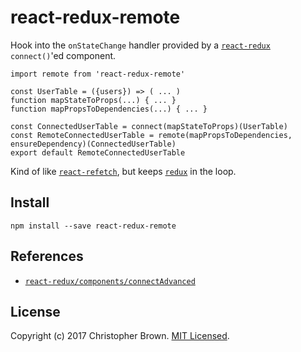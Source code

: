# react-redux-remote

Hook into the `onStateChange` handler provided by a [`react-redux`](https://github.com/reactjs/react-redux) `connect()`'ed component.

    import remote from 'react-redux-remote'

    const UserTable = ({users}) => ( ... )
    function mapStateToProps(...) { ... }
    function mapPropsToDependencies(...) { ... }

    const ConnectedUserTable = connect(mapStateToProps)(UserTable)
    const RemoteConnectedUserTable = remote(mapPropsToDependencies, ensureDependency)(ConnectedUserTable)
    export default RemoteConnectedUserTable

Kind of like [`react-refetch`](https://github.com/heroku/react-refetch), but keeps [`redux`](https://github.com/reactjs/redux) in the loop.


## Install

    npm install --save react-redux-remote


## References

* [`react-redux/components/connectAdvanced`](https://github.com/reactjs/react-redux/blob/master/src/components/connectAdvanced.js)


## License

Copyright (c) 2017 Christopher Brown. [MIT Licensed](https://chbrown.github.io/licenses/MIT/#2017).
